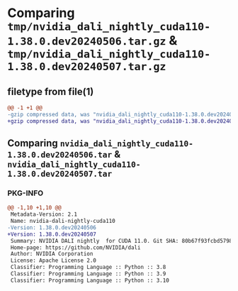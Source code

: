 # Comparing `tmp/nvidia_dali_nightly_cuda110-1.38.0.dev20240506.tar.gz` & `tmp/nvidia_dali_nightly_cuda110-1.38.0.dev20240507.tar.gz`

## filetype from file(1)

```diff
@@ -1 +1 @@
-gzip compressed data, was "nvidia_dali_nightly_cuda110-1.38.0.dev20240506.tar", last modified: Mon Apr  5 07:00:00 1993, max compression
+gzip compressed data, was "nvidia_dali_nightly_cuda110-1.38.0.dev20240507.tar", last modified: Mon Apr  5 07:00:00 1993, max compression
```

## Comparing `nvidia_dali_nightly_cuda110-1.38.0.dev20240506.tar` & `nvidia_dali_nightly_cuda110-1.38.0.dev20240507.tar`

### PKG-INFO

```diff
@@ -1,10 +1,10 @@
 Metadata-Version: 2.1
 Name: nvidia-dali-nightly-cuda110
-Version: 1.38.0.dev20240506
+Version: 1.38.0.dev20240507
 Summary: NVIDIA DALI nightly  for CUDA 11.0. Git SHA: 80b67f93fcbd57985b35db94e9788602334ea37f
 Home-page: https://github.com/NVIDIA/dali
 Author: NVIDIA Corporation
 License: Apache License 2.0
 Classifier: Programming Language :: Python :: 3.8
 Classifier: Programming Language :: Python :: 3.9
 Classifier: Programming Language :: Python :: 3.10
```

